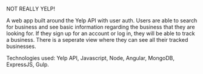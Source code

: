 
NOT REALLY YELP!

A web app built around the Yelp API with user auth.  Users are able to search for business and see basic information regarding the business that they are looking for.  If they sign up for an account or log in, they will be able to track a business.  There is a seperate view where they can see all their tracked businesses.

Technologies used: Yelp API, Javascript, Node, Angular, MongoDB, ExpressJS, Gulp.


